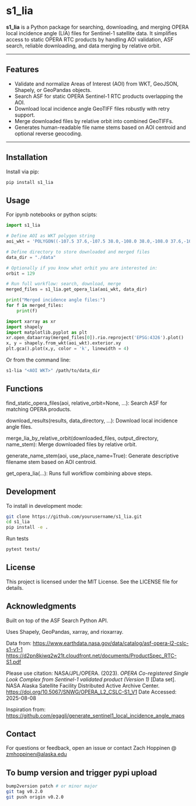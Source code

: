 # s1_lia

**s1_lia** is a Python package for searching, downloading, and merging OPERA local incidence angle (LIA) files for Sentinel-1 satellite data. It simplifies access to static OPERA RTC products by handling AOI validation, ASF search, reliable downloading, and data merging by relative orbit.

---

## Features

- Validate and normalize Areas of Interest (AOI) from WKT, GeoJSON, Shapely, or GeoPandas objects.
- Search ASF for static OPERA Sentinel-1 RTC products overlapping the AOI.
- Download local incidence angle GeoTIFF files robustly with retry support.
- Merge downloaded files by relative orbit into combined GeoTIFFs.
- Generates human-readable file name stems based on AOI centroid and optional reverse geocoding.

---

## Installation

Install via pip:

```bash
pip install s1_lia
```

## Usage

For ipynb notebooks or python scipts:

```python
import s1_lia

# Define AOI as WKT polygon string
aoi_wkt = 'POLYGON((-107.5 37.6,-107.5 38.0,-108.0 38.0,-108.0 37.6,-107.5 37.6))'

# Define directory to store downloaded and merged files
data_dir = "./data"

# Optionally if you know what orbit you are interested in:
orbit = 129

# Run full workflow: search, download, merge
merged_files = s1_lia.get_opera_lia(aoi_wkt, data_dir)

print("Merged incidence angle files:")
for f in merged_files:
    print(f)

import xarray as xr
import shapely
import matplotlib.pyplot as plt
xr.open_dataarray(merged_files[0]).rio.reproject('EPSG:4326').plot()
x, y = shapely.from_wkt(aoi_wkt).exterior.xy
plt.gca().plot(x,y, color = 'k', linewidth = 4)
```


Or from the command line:

```bash
s1-lia "<AOI WKT>" /path/to/data_dir
```

## Functions
find_static_opera_files(aoi, relative_orbit=None, ...): Search ASF for matching OPERA products.

download_results(results, data_directory, ...): Download local incidence angle files.

merge_lia_by_relative_orbit(downloaded_files, output_directory, name_stem): Merge downloaded files by relative orbit.

generate_name_stem(aoi, use_place_name=True): Generate descriptive filename stem based on AOI centroid.

get_opera_lia(...): Runs full workflow combining above steps.

## Development
To install in development mode:

```bash
git clone https://github.com/yourusername/s1_lia.git
cd s1_lia
pip install -e .
```

Run tests

```bash
pytest tests/
```

## License
This project is licensed under the MIT License. See the LICENSE file for details.

## Acknowledgments
Built on top of the ASF Search Python API.

Uses Shapely, GeoPandas, xarray, and rioxarray.

Data from:
https://www.earthdata.nasa.gov/data/catalog/asf-opera-l2-cslc-s1-v1-1
https://d2pn8kiwq2w21t.cloudfront.net/documents/ProductSpec_RTC-S1.pdf

Please use citation:
NASA/JPL/OPERA. (2023). <i>OPERA Co-registered Single Look Complex from Sentinel-1 validated product (Version 1)</i> [Data set]. NASA Alaska Satellite Facility Distributed Active Archive Center. https://doi.org/10.5067/SNWG/OPERA_L2_CSLC-S1_V1 Date Accessed: 2025-08-08

Inspiration from: 
https://github.com/egagli/generate_sentinel1_local_incidence_angle_maps

## Contact
For questions or feedback, open an issue or contact Zach Hoppinen @ zmhoppinen@alaska.edu

## To bump version and trigger pypi upload

```bash
bump2version patch # or minor major
git tag v0.2.0
git push origin v0.2.0

```